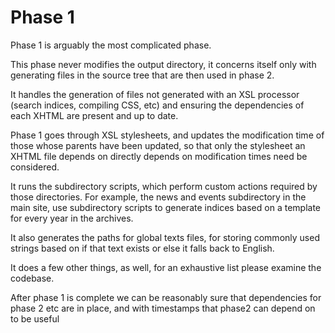 # Phase 1

Phase 1 is arguably the most complicated phase.

This phase never modifies the output directory, it concerns itself only with generating files in the source tree that are then used in phase 2.

It handles the generation of files not generated with an XSL processor (search indices, compiling CSS, etc) and ensuring the dependencies of each XHTML are present and up to date.

Phase 1 goes through XSL stylesheets, and updates the modification time of those whose parents have been updated, so that only the stylesheet an XHTML file depends on directly depends on modification times need be considered.

It runs the subdirectory scripts, which perform custom actions required by those directories. For example, the news and events subdirectory in the main site, use subdirectory scripts to generate indices based on a template for every year in the archives.

It also generates the paths for global texts files, for storing commonly used strings based on if that text exists or else it falls back to English.

It does a few other things, as well, for an exhaustive list please examine the codebase.

After phase 1 is complete we can be reasonably sure that dependencies for phase 2 etc are in place, and with timestamps that phase2 can depend on to be useful
